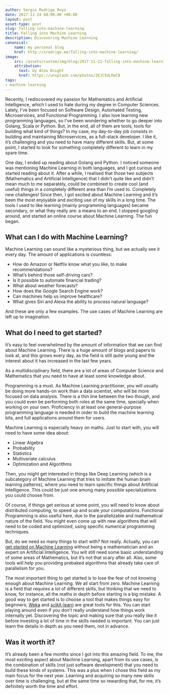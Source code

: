 ```yaml
---
author: Sergio Rodrigo Royo
date: 2017-11-24 08:00:00 +00:00
layout: post
asset-type: post
slug: falling-into-machine-learning
title: Falling into Machine Learning
description: Discovering Machine Learning
canonical:
    name: my personal blog
    href: http://srodrigo.me/falling-into-machine-learning/
image:
    src: /assets/custom/img/blog/2017-11-21-falling-into-machine-learning.png
    attribution:
      text: by Alex Knight
      href: https://unsplash.com/photos/2EJCSULRwC8
tags:
- machine learning
---
```


Recently, I rediscovered my passion for Mathematics and Artificial Intelligence, which I used to hate during my degree in Computer Sciences. Lately, I’ve been focused on Software Design, Automated Testing, Microservices, and Functional Programming. I also love learning new programming languages, so I’ve been wondering whether to go deeper into Golang, Scala or Python. But, in the end, all of them are tools; tools for building what kind of things? In my case, my day-to-day job consists in building and maintaining Microservices, as a full-stack developer. I like it, it’s challenging and you need to have many different skills. But, at some point, I started to look for something completely different to learn in my spare time.

One day, I ended up reading about Golang and Python. I noticed someone was mentioning Machine Learning in both languages, and I got curious and started reading about it. After a while, I realised that those two subjects (Mathematics and Artificial Intelligence) that I didn’t quite like and didn’t mean much to me separately, could be combined to create cool (and useful) things in a completely different area than I’m used to. Completely new challenges! Since then, I got excited about Machine Learning and it’s been the most enjoyable and exciting use of my skills in a long time. The tools I used to like learning (mainly programming languages) became secondary, or what they really are: a means to an end. I stopped googling around, and started an online course about Machine Learning. The fun began.

## What can I do with Machine Learning?
Machine Learning can sound like a mysterious thing, but we actually see it every day. The amount of applications is countless:

* How do Amazon or Netflix know what you like, to make recommendations?
* What’s behind those self-driving cars?
* Is it possible to automate financial trading?
* What about weather forecasts?
* How does the Google Search Engine work?
* Can machines help us improve healthcare?
* What gives Siri and Alexa the ability to process natural language?

And these are only a few examples. The use cases of Machine Learning are left up to imagination.

## What do I need to get started?
It’s easy to feel overwhelmed by the amount of information that we can find about Machine Learning. There is a huge amount of blogs and papers to look at, and this grows every day, as the field is still quite young and the interest about it has increased in the last few years.

As a multidisciplinary field, there are a lot of areas of Computer Science and Mathematics that you need to have at least some knowledge about.

Programming is a must. As Machine Learning practitioner, you will usually be doing more hands-on work than a data scientist, who will be more focused on data analysis. There is a thin line between the two though, and you could even be performing both roles at the same time, specially when working on your own. Proficiency in at least one general-purpose programming language is needed in order to build the machine learning bits, and full applications around them for users.

Machine Learning is especially heavy on maths. Just to start with, you will need to have some idea about:

* Linear Algebra
* Probability
* Statistics
* Multivariate calculus
* Optimization and Algorithms

Then, you might get interested in things like Deep Learning (which is a subcategory of Machine Learning that tries to imitate the human brain learning patterns), where you need to learn specific things about Artificial Intelligence. This could be just one among many possible specializations you could choose from.

Of course, if things get serious at some point, you will need to know about distributed computing, to speed up and scale your computations. Functional Programming is also useful here, due to the parallelizable and mathematical nature of the field. You might even come up with new algorithms that will need to be coded and optimized, using specific numerical programming techniques.

But, do we need so many things to start with? Not really. Actually, you can [get started on Machine Learning](https://machinelearningmastery.com/machine-learning-for-programmers/) without being a mathematician and an expert on Artificial Intelligence. You will still need some basic understanding of some areas of Mathematics, but it’s not that scary after all. Also, some tools will help you providing prebaked algorithms that already take care of parallelism for you.

The most important thing to get started is to lose the fear of not knowing enough about Machine Learning. We all start from zero. Machine Learning is a field that requires a lot of different skills, but thinking that we need to know, for instance, all the maths in depth before starting is a big mistake. A good way to get started is to choose a tool that makes things easy for beginners; [Weka](https://www.cs.waikato.ac.nz/ml/weka/) and [scikit-learn](http://scikit-learn.org/) are great tools for this. You can start playing around even if you don’t really understand how things work internally yet. Discovering the topic and making sure that you really like it before investing a lot of time in the skills needed is important. You can just learn the details in depth as you need them, not in advance.

## Was it worth it?
It’s already been a few months since I got into this amazing field. To me, the most exciting aspect about Machine Learning, apart from its use cases, is the combination of skills (not just software development) that you need to build these kinds of systems. This was a plus when I chose this field as my main focus for the next year. Learning and acquiring so many new skills over time is challenging, but at the same time so rewarding that, for me, it’s definitely worth the time and effort.
